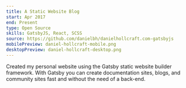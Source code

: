 ```yaml
---
title: A Static Website Blog
start: Apr 2017 
end: Present
type: Open Source
skills: GatsbyJS, React, SCSS
source: https://github.com/danielbh/danielhollcraft.com-gatsbyjs
mobilePreview: daniel-hollcraft-mobile.png
desktopPreview: daniel-hollcraft-desktop.png
---
```

Created my personal website using the Gatsby static website builder framework. With Gatsby you can create documentation sites, blogs, and community sites fast and without the need of a back-end.